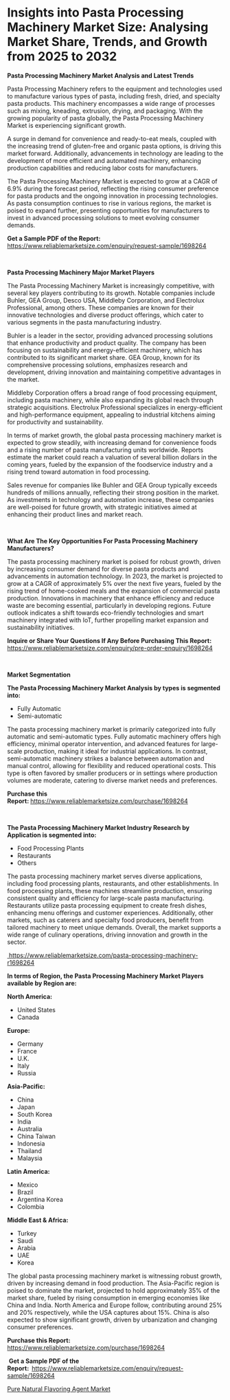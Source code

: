 <p><h1>Insights into Pasta Processing Machinery Market Size: Analysing Market Share, Trends, and Growth from 2025 to 2032</h1></p><p><strong>Pasta Processing Machinery Market Analysis and Latest Trends</strong></p>
<p><p>Pasta Processing Machinery refers to the equipment and technologies used to manufacture various types of pasta, including fresh, dried, and specialty pasta products. This machinery encompasses a wide range of processes such as mixing, kneading, extrusion, drying, and packaging. With the growing popularity of pasta globally, the Pasta Processing Machinery Market is experiencing significant growth. </p><p>A surge in demand for convenience and ready-to-eat meals, coupled with the increasing trend of gluten-free and organic pasta options, is driving this market forward. Additionally, advancements in technology are leading to the development of more efficient and automated machinery, enhancing production capabilities and reducing labor costs for manufacturers. </p><p>The Pasta Processing Machinery Market is expected to grow at a CAGR of 6.9% during the forecast period, reflecting the rising consumer preference for pasta products and the ongoing innovation in processing technologies. As pasta consumption continues to rise in various regions, the market is poised to expand further, presenting opportunities for manufacturers to invest in advanced processing solutions to meet evolving consumer demands.</p></p>
<p><strong>Get a Sample PDF of the Report:&nbsp;</strong> <a href="https://www.reliablemarketsize.com/enquiry/request-sample/1698264?utm_campaign=3452&utm_medium=2&utm_source=Github&utm_content=ia&utm_term=24032025&utm_id=pasta-processing-machinery">https://www.reliablemarketsize.com/enquiry/request-sample/1698264</a></p>
<p>&nbsp;</p>
<p><strong>Pasta Processing Machinery Major Market Players</strong></p>
<p><p>The Pasta Processing Machinery Market is increasingly competitive, with several key players contributing to its growth. Notable companies include Buhler, GEA Group, Desco USA, Middleby Corporation, and Electrolux Professional, among others. These companies are known for their innovative technologies and diverse product offerings, which cater to various segments in the pasta manufacturing industry.</p><p>Buhler is a leader in the sector, providing advanced processing solutions that enhance productivity and product quality. The company has been focusing on sustainability and energy-efficient machinery, which has contributed to its significant market share. GEA Group, known for its comprehensive processing solutions, emphasizes research and development, driving innovation and maintaining competitive advantages in the market.</p><p>Middleby Corporation offers a broad range of food processing equipment, including pasta machinery, while also expanding its global reach through strategic acquisitions. Electrolux Professional specializes in energy-efficient and high-performance equipment, appealing to industrial kitchens aiming for productivity and sustainability.</p><p>In terms of market growth, the global pasta processing machinery market is expected to grow steadily, with increasing demand for convenience foods and a rising number of pasta manufacturing units worldwide. Reports estimate the market could reach a valuation of several billion dollars in the coming years, fueled by the expansion of the foodservice industry and a rising trend toward automation in food processing.</p><p>Sales revenue for companies like Buhler and GEA Group typically exceeds hundreds of millions annually, reflecting their strong position in the market. As investments in technology and automation increase, these companies are well-poised for future growth, with strategic initiatives aimed at enhancing their product lines and market reach.</p></p>
<p>&nbsp;</p>
<p><strong>What Are The Key Opportunities For Pasta Processing Machinery Manufacturers?</strong></p>
<p><p>The pasta processing machinery market is poised for robust growth, driven by increasing consumer demand for diverse pasta products and advancements in automation technology. In 2023, the market is projected to grow at a CAGR of approximately 5% over the next five years, fueled by the rising trend of home-cooked meals and the expansion of commercial pasta production. Innovations in machinery that enhance efficiency and reduce waste are becoming essential, particularly in developing regions. Future outlook indicates a shift towards eco-friendly technologies and smart machinery integrated with IoT, further propelling market expansion and sustainability initiatives.</p></p>
<p><strong>Inquire or Share Your Questions If Any Before Purchasing This Report:</strong> <a href="https://www.reliablemarketsize.com/enquiry/pre-order-enquiry/1698264?utm_campaign=3452&utm_medium=2&utm_source=Github&utm_content=ia&utm_term=24032025&utm_id=pasta-processing-machinery">https://www.reliablemarketsize.com/enquiry/pre-order-enquiry/1698264</a></p>
<p>&nbsp;</p>
<p><strong>Market Segmentation</strong></p>
<p><strong>The Pasta Processing Machinery Market Analysis by types is segmented into:</strong></p>
<p><ul><li>Fully Automatic</li><li>Semi-automatic</li></ul></p>
<p><p>The pasta processing machinery market is primarily categorized into fully automatic and semi-automatic types. Fully automatic machinery offers high efficiency, minimal operator intervention, and advanced features for large-scale production, making it ideal for industrial applications. In contrast, semi-automatic machinery strikes a balance between automation and manual control, allowing for flexibility and reduced operational costs. This type is often favored by smaller producers or in settings where production volumes are moderate, catering to diverse market needs and preferences.</p></p>
<p><strong>Purchase this Report:&nbsp;</strong><a href="https://www.reliablemarketsize.com/purchase/1698264?utm_campaign=3452&utm_medium=2&utm_source=Github&utm_content=ia&utm_term=24032025&utm_id=pasta-processing-machinery">https://www.reliablemarketsize.com/purchase/1698264</a></p>
<p>&nbsp;</p>
<p><strong>The Pasta Processing Machinery Market Industry Research by Application is segmented into:</strong></p>
<p><ul><li>Food Processing Plants</li><li>Restaurants</li><li>Others</li></ul></p>
<p><p>The pasta processing machinery market serves diverse applications, including food processing plants, restaurants, and other establishments. In food processing plants, these machines streamline production, ensuring consistent quality and efficiency for large-scale pasta manufacturing. Restaurants utilize pasta processing equipment to create fresh dishes, enhancing menu offerings and customer experiences. Additionally, other markets, such as caterers and specialty food producers, benefit from tailored machinery to meet unique demands. Overall, the market supports a wide range of culinary operations, driving innovation and growth in the sector.</p></p>
<p><a href="https://www.reliablemarketsize.com/pasta-processing-machinery-r1698264?utm_campaign=3452&utm_medium=2&utm_source=Github&utm_content=ia&utm_term=24032025&utm_id=pasta-processing-machinery">&nbsp;https://www.reliablemarketsize.com/pasta-processing-machinery-r1698264</a></p>
<p><strong>In terms of Region, the Pasta Processing Machinery Market Players available by Region are:</strong></p>
<p>
    <p> <strong> North America: </strong>
        <ul>
            <li>United States</li>
            <li>Canada</li>
        </ul>
        </p> 
    <p> <strong> Europe: </strong>
        <ul>
            <li>Germany</li>
            <li>France</li>
            <li>U.K.</li>
            <li>Italy</li>
            <li>Russia</li>
        </ul>
        </p> 
    <p> <strong> Asia-Pacific: </strong>
        <ul>
            <li>China</li>
            <li>Japan</li>
            <li>South Korea</li>
            <li>India</li>
            <li>Australia</li>
            <li>China Taiwan</li>
            <li>Indonesia</li>
            <li>Thailand</li>
            <li>Malaysia</li>
        </ul>
        </p> 
    <p> <strong> Latin America: </strong>
        <ul>
            <li>Mexico</li>
            <li>Brazil</li>
            <li>Argentina Korea</li>
            <li>Colombia</li>
        </ul>
        </p> 
    <p> <strong> Middle East & Africa: </strong>
        <ul>
            <li>Turkey</li>
            <li>Saudi</li>
            <li>Arabia</li>
            <li>UAE</li>
            <li>Korea</li>
        </ul>
    </p>
    </p>
<p><p>The global pasta processing machinery market is witnessing robust growth, driven by increasing demand in food production. The Asia-Pacific region is poised to dominate the market, projected to hold approximately 35% of the market share, fueled by rising consumption in emerging economies like China and India. North America and Europe follow, contributing around 25% and 20% respectively, while the USA captures about 15%. China is also expected to show significant growth, driven by urbanization and changing consumer preferences.</p></p>
<p><strong>Purchase this Report: </strong><a href="https://www.reliablemarketsize.com/purchase/1698264?utm_campaign=3452&utm_medium=2&utm_source=Github&utm_content=ia&utm_term=24032025&utm_id=pasta-processing-machinery">https://www.reliablemarketsize.com/purchase/1698264</a></p>
<p>&nbsp;<strong>Get a Sample PDF of the Report:&nbsp;&nbsp;</strong><a href="https://www.reliablemarketsize.com/enquiry/request-sample/1698264?utm_campaign=3452&utm_medium=2&utm_source=Github&utm_content=ia&utm_term=24032025&utm_id=pasta-processing-machinery">https://www.reliablemarketsize.com/enquiry/request-sample/1698264</a></p>
<p><strong></strong></p>
<p><p><a href="https://github.com/shopovdjondo/Market-Research-Report-List-1/blob/main/pure-natural-flavoring-agent-market.md?utm_campaign=3452&utm_medium=2&utm_source=Github&utm_content=ia&utm_term=24032025&utm_id=pasta-processing-machinery">Pure Natural Flavoring Agent Market</a></p></p>